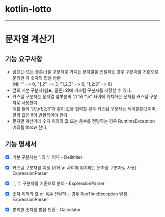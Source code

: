 # kotlin-lotto

---
# 문자열 계산기
## 기능 요구사항
- 쉼표(,) 또는 콜론(:)을 구분자로 가지는 문자열을 전달하는 경우 구분자를 기준으로 분리한 각 숫자의 합을 반환  
(예: “” => 0, "1,2" => 3, "1,2,3" => 6, “1,2:3” => 6)
- 앞의 기본 구분자(쉼표, 콜론) 외에 커스텀 구분자를 지정할 수 있다. 
- 커스텀 구분자는 문자열 앞부분의 “//”와 “\n” 사이에 위치하는 문자를 커스텀 구분자로 사용한다.  
예를 들어 “//;\n1;2;3”과 같이 값을 입력할 경우 커스텀 구분자는 세미콜론(;)이며, 결과 값은 6이 반환되어야 한다. 
- 문자열 계산기에 숫자 이외의 값 또는 음수를 전달하는 경우 RuntimeException 예외를 throw 한다.
## 기능 명세서
- [x] 기본 구분자는 ','와 ':' 이다 - Delimiter 
- [x] 커스텀 구분자를 지정 (//와 \n 사이에 위치하는 문자를 구분자로 사용) - ExpressionParser 
- [x] ',', ':' 구분자를 기준으로 분리 - ExpressionParser
- [x] 숫자 이외의 값 or 음수 전달하는 경우 RunTimeException 발생 - ExpressionParser
- [x] 분리한 숫자를 합을 반환 - Calculator


